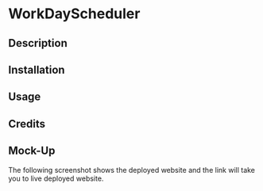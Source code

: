 # WorkDayScheduler

## Description




## Installation


## Usage



## Credits


## Mock-Up

The following screenshot shows the deployed website and the link will take you to live deployed website.